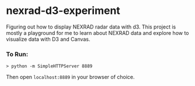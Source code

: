 # nexrad-d3-experiment
Figuring out how to display NEXRAD radar data with d3. This project is mostly a playground for me to learn about
NEXRAD data and explore how to visualize data with D3 and Canvas.


### To Run:
```shell
> python -m SimpleHTTPServer 8889
```
Then open `localhost:8889` in your browser of choice.
